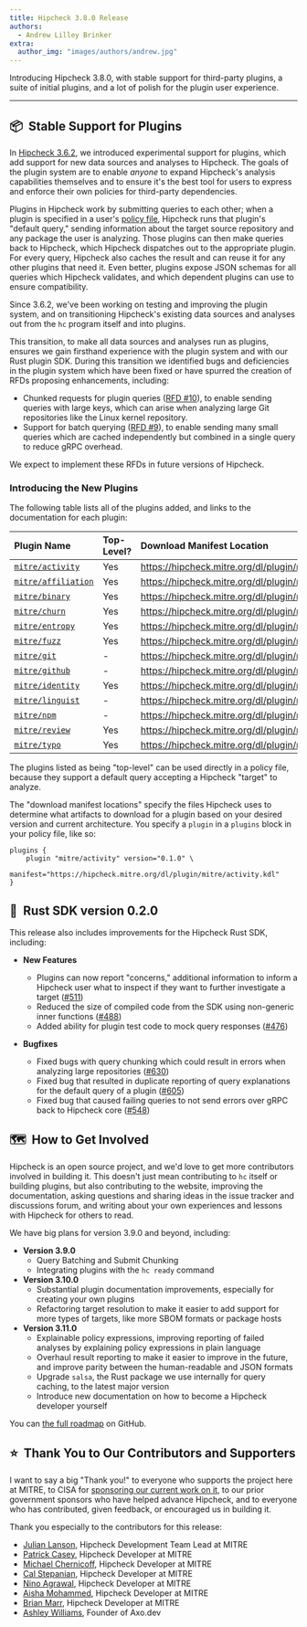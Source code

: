 ```yaml
---
title: Hipcheck 3.8.0 Release
authors:
  - Andrew Lilley Brinker
extra:
  author_img: "images/authors/andrew.jpg"
---
```


Introducing Hipcheck 3.8.0, with stable support for third-party plugins, a
suite of initial plugins, and a lot of polish for the plugin user experience.

<!-- more -->

---

## 📦&nbsp;&nbsp;Stable Support for Plugins

In [Hipcheck 3.6.2][hc_3_6_2], we introduced experimental support for plugins,
which add support for new data sources and analyses to Hipcheck. The goals
of the plugin system are to enable _anyone_ to expand Hipcheck's analysis
capabilities themselves and to ensure it's the best tool for users to express
and enforce their own policies for third-party&nbsp;dependencies.

Plugins in Hipcheck work by submitting queries to each other; when a plugin is
specified in a user's [policy file], Hipcheck runs that plugin's "default query,"
sending information about the target source repository and any package the user
is analyzing. Those plugins can then make queries back to Hipcheck,
which Hipcheck dispatches out to the appropriate plugin. For every query,
Hipcheck also caches the result and can reuse it for any other plugins that
need it. Even better, plugins expose JSON schemas for all queries which
Hipcheck validates, and which dependent plugins can use to ensure compatibility.

Since 3.6.2, we've been working on testing and improving the plugin system,
and on transitioning Hipcheck's existing data sources and analyses out from
the `hc` program itself and into plugins.

This transition, to make all data sources and analyses run as plugins, ensures
we gain firsthand experience with the plugin system and with our Rust plugin
SDK. During this transition we identified bugs and deficiencies in the plugin
system which have been fixed or have spurred the creation of RFDs proposing
enhancements, including:

- Chunked requests for plugin queries ([RFD&nbsp;#10][rfd_10]), to enable
  sending queries with large keys, which can arise when analyzing large Git
  repositories like the Linux kernel repository.
- Support for batch querying ([RFD&nbsp;#9][rfd_9]), to enable sending many
  small queries which are cached independently but combined in a single query
  to reduce gRPC&nbsp;overhead.

We expect to implement these RFDs in future versions of Hipcheck.

### Introducing the New Plugins

The following table lists all of the plugins added, and links to the
documentation for each plugin:

| Plugin Name           | Top-Level? | Download Manifest Location                                   |
|:----------------------|:-----------|:-------------------------------------------------------------|
| [`mitre/activity`]    | Yes        | <https://hipcheck.mitre.org/dl/plugin/mitre/activity.kdl>    |
| [`mitre/affiliation`] | Yes        | <https://hipcheck.mitre.org/dl/plugin/mitre/affiliation.kdl> |
| [`mitre/binary`]      | Yes        | <https://hipcheck.mitre.org/dl/plugin/mitre/binary.kdl>      |
| [`mitre/churn`]       | Yes        | <https://hipcheck.mitre.org/dl/plugin/mitre/churn.kdl>       |
| [`mitre/entropy`]     | Yes        | <https://hipcheck.mitre.org/dl/plugin/mitre/entropy.kdl>     |
| [`mitre/fuzz`]        | Yes        | <https://hipcheck.mitre.org/dl/plugin/mitre/fuzz.kdl>        |
| [`mitre/git`]         | -          | <https://hipcheck.mitre.org/dl/plugin/mitre/git.kdl>         |
| [`mitre/github`]      | -          | <https://hipcheck.mitre.org/dl/plugin/mitre/github.kdl>      |
| [`mitre/identity`]    | Yes        | <https://hipcheck.mitre.org/dl/plugin/mitre/identity.kdl>    |
| [`mitre/linguist`]    | -          | <https://hipcheck.mitre.org/dl/plugin/mitre/linguist.kdl>    |
| [`mitre/npm`]         | -          | <https://hipcheck.mitre.org/dl/plugin/mitre/npm.kdl>         |
| [`mitre/review`]      | Yes        | <https://hipcheck.mitre.org/dl/plugin/mitre/review.kdl>      |
| [`mitre/typo`]        | Yes        | <https://hipcheck.mitre.org/dl/plugin/mitre/typo.kdl>        |

The plugins listed as being "top-level" can be used directly in a policy file,
because they support a default query accepting a Hipcheck "target" to analyze.

The "download manifest locations" specify the files Hipcheck uses to determine
what artifacts to download for a plugin based on your desired version and
current architecture. You specify a `plugin` in a `plugins` block in your
policy file, like so:

```kdl
plugins {
    plugin "mitre/activity" version="0.1.0" \
        manifest="https://hipcheck.mitre.org/dl/plugin/mitre/activity.kdl"
}
```

## 🦀&nbsp;&nbsp;Rust SDK version 0.2.0

This release also includes improvements for the Hipcheck Rust SDK, including:

- __New Features__
  - Plugins can now report "concerns," additional information to inform a
    Hipcheck user what to inspect if they want to further investigate
    a target&nbsp;([#511](https://github.com/mitre/hipcheck/pull/511))
  - Reduced the size of compiled code from the SDK using non-generic inner
    functions&nbsp;([#488](https://github.com/mitre/hipcheck/pull/488))
  - Added ability for plugin test code to mock query
    responses&nbsp;([#476](https://github.com/mitre/hipcheck/pull/476))

- __Bugfixes__
  - Fixed bugs with query chunking which could result in errors when analyzing
    large
    repositories&nbsp;([#630](https://github.com/mitre/hipcheck/pull/630))
  - Fixed bug that resulted in duplicate reporting of query explanations for
    the default query of a
    plugin&nbsp;([#605](https://github.com/mitre/hipcheck/pull/605))
  - Fixed bug that caused failing queries to not send errors over gRPC back to
    Hipcheck core&nbsp;([#548](https://github.com/mitre/hipcheck/pull/548))

## 🗺️&nbsp;&nbsp;How to Get Involved

Hipcheck is an open source project, and we'd love to get more contributors
involved in building it. This doesn't just mean contributing to `hc` itself
or building plugins, but also contributing to the website, improving the
documentation, asking questions and sharing ideas in the issue tracker
and discussions forum, and writing about your own experiences and lessons
with Hipcheck for others to read.

We have big plans for version 3.9.0 and beyond, including:

- __Version 3.9.0__
  - Query Batching and Submit Chunking
  - Integrating plugins with the `hc ready` command
- __Version 3.10.0__
  - Substantial plugin documentation improvements, especially for creating your
    own plugins
  - Refactoring target resolution to make it easier to add support for more
    types of targets, like more SBOM formats or package hosts
- __Version 3.11.0__
  - Explainable policy expressions, improving reporting of failed analyses by
    explaining policy expressions in plain language
  - Overhaul result reporting to make it easier to improve in the future, and
    improve parity between the human-readable and JSON formats
  - Upgrade `salsa`, the Rust package we use internally for query caching, to
    the latest major version
  - Introduce new documentation on how to become a Hipcheck developer yourself

You can [the full roadmap][roadmap] on GitHub.

## ⭐️&nbsp;&nbsp;Thank You to Our Contributors and Supporters

I want to say a big "Thank you!" to everyone who supports the project here at
MITRE, to CISA for [sponsoring our current work on it][cisa_hipcheck], to our
prior government sponsors who have helped advance Hipcheck, and to everyone who
has contributed, given feedback, or encouraged us in building it.

Thank you especially to the contributors for this release:

- [Julian Lanson], Hipcheck Development Team Lead at MITRE
- [Patrick Casey], Hipcheck Developer at MITRE
- [Michael Chernicoff], Hipcheck Developer at MITRE
- [Cal Stepanian], Hipcheck Developer at MITRE
- [Nino Agrawal], Hipcheck Developer at MITRE
- [Aisha Mohammed], Hipcheck Developer at MITRE
- [Brian Marr], Hipcheck Developer at MITRE
- [Ashley Williams], Founder of Axo.dev


[hc_3_6_2]: https://github.com/mitre/hipcheck/releases/tag/hipcheck-v3.6.2
[policy file]: @/docs/guide/config/policy-file.md
[rfd_10]: @/docs/rfds/0010-submit-chunking.md
[rfd_9]: @/docs/rfds/0009-batch-queries.md
[`mitre/activity`]: @/docs/guide/plugins/mitre-activity.md
[`mitre/affiliation`]: @/docs/guide/plugins/mitre-affiliation.md
[`mitre/binary`]: @/docs/guide/plugins/mitre-binary.md
[`mitre/churn`]: @/docs/guide/plugins/mitre-churn.md
[`mitre/entropy`]: @/docs/guide/plugins/mitre-entropy.md
[`mitre/fuzz`]: @/docs/guide/plugins/mitre-fuzz.md
[`mitre/git`]: @/docs/guide/plugins/mitre-git.md
[`mitre/github`]: @/docs/guide/plugins/mitre-github.md
[`mitre/identity`]: @/docs/guide/plugins/mitre-identity.md
[`mitre/linguist`]: @/docs/guide/plugins/mitre-linguist.md
[`mitre/npm`]: @/docs/guide/plugins/mitre-npm.md
[`mitre/review`]: @/docs/guide/plugins/mitre-review.md
[`mitre/typo`]: @/docs/guide/plugins/mitre-typo.md
[Julian Lanson]: https://github.com/j-lanson
[Patrick Casey]: https://github.com/patrickjcasey
[Michael Chernicoff]: https://github.com/mchernicoff
[Cal Stepanian]: https://github.com/cstepanian
[Nino Agrawal]: https://github.com/ninaagrawal
[Aisha Mohammed]: https://github.com/aamohd
[Brian Marr]: https://github.com/bmarr-mitre
[Ashley Williams]: https://github.com/ashleygwilliams
[cisa_hipcheck]: https://www.cisa.gov/news-events/news/continued-progress-towards-secure-open-source-ecosystem
[roadmap]: https://github.com/orgs/mitre/projects/33/views/15
